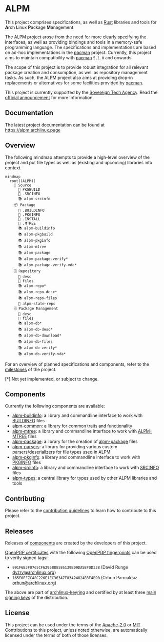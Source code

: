 # ALPM

This project comprises specifications, as well as [Rust] libraries and tools for **A**rch **L**inux **P**ackage **M**anagement.

The ALPM project arose from the need for more clearly specifying the interfaces, as well as providing bindings and tools in a memory-safe programming language.
The specifications and implementations are based on ad-hoc implementations in the [pacman] project.
Currently, this project aims to maintain compatibility with [pacman] `5.1.0` and onwards.

The scope of this project is to provide robust integration for all relevant package creation and consumption, as well as repository management tasks.
As such, the ALPM project also aims at providing drop-in replacements or alternatives for some facilities provided by [pacman].

This project is currently supported by the [Sovereign Tech Agency].
Read the [official announcement] for more information.

## Documentation

The latest project documentation can be found at <https://alpm.archlinux.page>

## Overview

The following mindmap attempts to provide a high-level overview of the project and put file types as well as (existing and upcoming) libraries into context.

```mermaid
mindmap
  root((ALPM))
    📂 Source
      📄 PKGBUILD
      📄 .SRCINFO
      📚️ alpm-srcinfo
    📦 Package
      📄 .BUILDINFO
      📄 .PKGINFO
      📄 .INSTALL
      📄 .MTREE
      📚️ alpm-buildinfo
      📚️ alpm-pkgbuild
      📚️ alpm-pkginfo
      📚️ alpm-mtree
      📚️ alpm-package
      📚️ alpm-package-verify*
      📚️ alpm-package-verify-vda*
    🗄️ Repository
      📄 desc
      📄 files
      📚️ alpm-repo*
      📚️ alpm-repo-desc*
      📚️ alpm-repo-files
      📂 alpm-state-repo
    🗄️ Package Management
      📄 desc
      📄 files
      📚️ alpm-db*
      📚️ alpm-db-desc*
      📚️ alpm-db-download*
      📚️ alpm-db-files
      📚️ alpm-db-verify*
      📚️ alpm-db-verify-vda*
```

For an overview of planned specifications and components, refer to the [milestones] of the project.

[*] Not yet implemented, or subject to change.

## Components

Currently the following components are available:

- [alpm-buildinfo]: a library and commandline interface to work with [BUILDINFO] files
- [alpm-common]: a library for common traits and functionality
- [alpm-mtree]: a library and commandline interface to work with [ALPM-MTREE] files
- [alpm-package]: a library for the creation of [alpm-package][spec:alpm-package] files
- [alpm-parsers]: a library for providing various custom parsers/deserializers for file types used in ALPM
- [alpm-pkginfo]: a library and commandline interface to work with [PKGINFO] files
- [alpm-srcinfo]: a library and commandline interface to work with [SRCINFO] files
- [alpm-types]: a central library for types used by other ALPM libraries and tools

## Contributing

Please refer to the [contribution guidelines] to learn how to contribute to this project.

## Releases

Releases of [components] are created by the developers of this project.

[OpenPGP certificates] with the following [OpenPGP fingerprints] can be used to verify signed tags:

- `991F6E3F0765CF6295888586139B09DA5BF0D338` (David Runge <dvzrv@archlinux.org>)
- `165E0FF7C48C226E1EC363A7F83424824B3E4B90` (Orhun Parmaksız <orhun@archlinux.org>)

The above are part of [archlinux-keyring] and certified by at least three [main signing keys] of the distribution.

## License

This project can be used under the terms of the [Apache-2.0] or [MIT].
Contributions to this project, unless noted otherwise, are automatically licensed under the terms of both of those licenses.

[ALPM-MTREE]: https://alpm.archlinux.page/specifications/ALPM-MTREE.5.html
[Apache-2.0]: LICENSES/Apache-2.0.txt
[BUILDINFO]: https://alpm.archlinux.page/specifications/BUILDINFO.5.html
[MIT]: LICENSES/MIT.txt
[OpenPGP certificates]: https://openpgp.dev/book/certificates.html
[OpenPGP fingerprints]: https://openpgp.dev/book/certificates.html#fingerprint
[PKGINFO]: https://alpm.archlinux.page/specifications/PKGINFO.5.html
[Rust]: https://www.rust-lang.org/
[SRCINFO]: https://alpm.archlinux.page/specifications/SRCINFO.5.html
[Sovereign Tech Agency]: https://www.sovereign.tech/tech/arch-linux-package-management
[alpm-buildinfo]: alpm-buildinfo/
[alpm-common]: alpm-common/
[alpm-mtree]: alpm-mtree/
[alpm-package]: alpm-package/
[alpm-parsers]: alpm-parsers/
[alpm-pkginfo]: alpm-pkginfo/
[alpm-srcinfo]: alpm-srcinfo/
[alpm-types]: alpm-types/
[archlinux-keyring]: https://gitlab.archlinux.org/archlinux/archlinux-keyring
[components]: #components
[contribution guidelines]: CONTRIBUTING.md
[main signing keys]: https://archlinux.org/master-keys/
[milestones]: https://gitlab.archlinux.org/archlinux/alpm/alpm/-/milestones
[official announcement]: https://lists.archlinux.org/archives/list/arch-dev-public@lists.archlinux.org/thread/MZLH43574GGP7QQ7RKAAIRFT5LJPCEB4/
[pacman]: https://gitlab.archlinux.org/pacman/pacman
[spec:alpm-package]: https://alpm.archlinux.page/specifications/alpm-package.7.html

